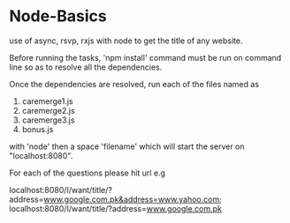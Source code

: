 # Node-Basics
use of async, rsvp, rxjs with node to get the title of any website.

Before running the tasks, 'npm install' command must be run on command line
so as to resolve all the dependencies.

Once the dependencies are resolved, run each of the files named as
1. caremerge1.js
2. caremerge2.js
3. caremerge3.js
4. bonus.js

with 'node' then a space 'filename' which will start the server on 
"localhost:8080".

For each of the questions please hit url e.g

localhost:8080/I/want/title/?address=www.google.com.pk&address=www.yahoo.com; 
localhost:8080/I/want/title/?address=www.google.com.pk


